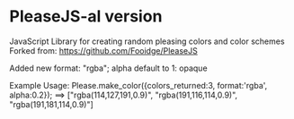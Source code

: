 # PleaseJS-al version
JavaScript Library for creating random pleasing colors and color schemes
Forked from: https://github.com/Fooidge/PleaseJS

Added new format: "rgba"; alpha default to 1: opaque

Example Usage: Please.make_color({colors_returned:3, format:'rgba', alpha:0.2});
==>
["rgba(114,127,191,0.9)", "rgba(191,116,114,0.9)", "rgba(191,181,114,0.9)"]
